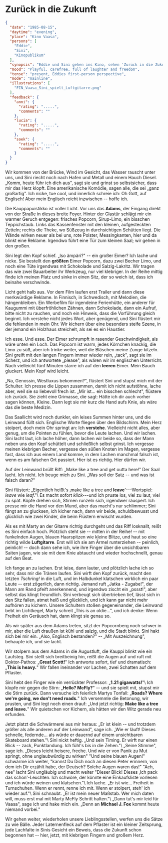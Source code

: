 # Zurück in die Zukunft

```json
{
  "date": "1985-08-15",
  "daytime": "evening",
  "place": "Kino Vaasa",
  "persons": [
    "Eddie",
    "Sini",
    "Kinopublikum"
  ],
  "synopsis": "Eddie und Sini gehen ins Kino, sehen 'Zurück in die Zukunft', lachen, albern herum und feiern ihre neu entdeckte Freiheit.",
  "mood": "Playful, carefree, full of laughter and freedom",
  "tense": "present, Eddies first-person perspective",
  "mode": "mainline",
  "illustrations": [
    "FIN_Vaasa_Sini_spielt_Luftgitarre.png"
  ],
  "feedback": {
    "anni": {
      "rating": ".....",
      "comments": ""
    },
    "lucia": {
      "rating": ".....",
      "comments": ""
    },
    "soek": {
      "rating": ".....",
      "comments": ""
    }
  }
}
```

Wir kommen von der Brücke, Wind im Gesicht, das Wasser rauscht unter uns, und
Sini riecht noch nach Hafen und Metall und einem Hauch Diesel. „Komm, heute führ
ich dich aus", sagt sie und grinst so selbstsicher, dass mir das Herz klopft.
Eine amerikanische Komödie, sagen alle, die sei „ganz großartig". Ich nicke, tue
cool, und innerlich schreie ich: Oh Gott, auf Englisch! Aber mein Englisch
reicht inzwischen -- hoffe ich.

Die Kauppapuistikko ist voller Licht. Vor uns das **Adams**, der Eingang direkt
von der Straße in dieses breite Foyer. Hinter der Glastür schlägt mir ein warmer
Geruch entgegen: frisches Popcorn, Sirup-Limo, ein bisschen Teppichstaub. Links
das Kassenfenster mit den kleinen, aufgesteckten Zetteln; rechts die Theke, wo
Süßzeug in durchsichtigen Schütten liegt. Die Wände wirken neuer als bei uns,
rote Polster, Messingkanten, hier und da blinkt eine Reklame. Irgendwo führt
eine Tür zum kleinen Saal; wir gehen in den großen.

Sini legt den Kopf schief. „Iso ämpäri?" -- ein großer Eimer? Ich lache und
nicke. Sie bestellt den **größten** Eimer Popcorn, dazu zwei Becher Limo, und
noch eine Tüte irgendwas mit Schokolade und Salzig-Lakritz. Wir tragen das wie
zwei Bauarbeiter ihr Werkzeug, nur viel klebriger. In der Reihe mittig finde ich
meinen Platz und sinke in einen Sitz, der so weich ist, dass ich beinahe
verschwinde.

Licht geht halb aus. Vor dem Film laufen erst Trailer und dann diese merkwürdige
Reklame. In Finnisch, in Schwedisch, mit Melodien, die hängenbleiben. Ein
Werbefilm für irgendeine Ferienhütte, ein anderer für Kaugummi mit
überfröhlichen Zähnen, dann Schokolade, dann ein Aufruf, bitte nicht zu rauchen,
und noch ein Hinweis, dass die Vorführung gleich beginnt. Ich verstehe nicht
jedes Wort, aber genügend, und Sini flüstert mir die fehlenden in mein Ohr. Wir
kichern über eine besonders steife Szene, in der jemand ein Holzhaus streichelt,
als sei es ein Haustier.

Ich esse. Und esse. Der Eimer schrumpft in rasender Geschwindigkeit, als wäre
unten ein Loch. Das Popcorn ist warm, jedes Körnchen knackig, die Limo zu süß,
aber ich trinke weiter, weil die Bläschen meine Zunge kitzeln. Sini greift mit
den langen Fingern immer wieder rein, „tack", sagt sie im Scherz, und ich
antwortete „please", als wären wir im englischen Unterricht. Nach vielleicht
fünf Minuten starre ich auf den **leeren** Eimer. Mein Bauch gluckert. Mein Kopf
wird leicht.

„Na, Genossin, Westluxus bekommen?", flüstert Sini und stupst mich mit der
Schulter. Ich presse die Lippen zusammen, damit ich nicht aufstöhne, lache aber,
weil sie so liebevoll frech ist. „Mir ist… ein bisschen schlecht", flüstere ich
zurück. Sie zieht eine Grimasse, die sagt: Hätte ich dir auch vorher sagen
können, Kleine. Dann legt sie mir kurz die Hand aufs Knie, als wäre das die
beste Medizin.

Das Saallicht wird noch dunkler, ein leises Summen hinter uns, und die Leinwand
füllt sich. Englische Worte fliegen über den Bildschirm. Mein Herz stolpert,
doch mein Ohr springt an: Ich **verstehe**. Vielleicht nicht alles, aber genug,
um die Pointen zu fühlen, bevor die Leute lachen. Und wir lachen. Sini lacht
laut, ich lache höher, dann lachen wir beide so, dass der Mann neben uns den
Kopf schüttelt und schließlich selbst grinst. Ich vergesse meinen klebrigen
Becher, vergesse den süßen Knoten im Magen, vergesse fast, dass ich aus einem
Land komme, in dem Lachen manchmal falsch ist, wenn es am falschen Ort passiert.
Hier ist es richtig. Hier dürfen wir.

Auf der Leinwand brüllt Biff: „Make like a tree and get outta here!" Der Saal
lacht. Ich nicht. Ich beuge mich zu Sini. „Was soll der Satz -- und was ist
falsch daran?"

Sini flüstert: „Eigentlich heißt's ‚make like a tree and **leave**'---Wortspiel:
*leave* wie *leaf*."\ Es macht sofort *klick*---und ich pruste los, viel zu
laut, viel zu spät. Köpfe drehen sich, Stirnen runzeln sich, irgendwer räuspert.
Ich presse mir die Hand vor den Mund, aber das macht's nur schlimmer; Sini fängt
an zu glucksen, ich kicher nach, dann wir beide, schuldbewusst und glücklich wie
zwei Kinder, die beim Flüstern erwischt wurden.

Als es mit Marty an der Gitarre richtig durchgeht und das Riff losknallt, reißt
es Sini einfach hoch. Plötzlich steht sie -- mitten in der Reihe! -- mit
funkelnden Augen, blauen Haarspitzen wie kleine Blitze, und haut so eine richtig
wilde **Luftgitarre**. Erst will ich sie am Ärmel runterziehen -- peinlich,
peinlich! -- doch dann sehe ich, wie ihre Finger über die unsichtbaren Saiten
jagen, wie sie mit dem Knie abtaucht und wieder hochschnellt, genau auf den
Beat.

Ich fange an zu lachen. Erst leise, dann lauter, und plötzlich lache ich so
sehr, dass mir die Tränen laufen. Sini wirft den Kopf zurück, macht den letzten
*Tschring!* in die Luft, und im Halbdunkel klatschen wirklich ein paar Leute --
erst zögerlich, dann richtig. Jemand ruft „Jatka - Zugabe!", der Mann am Rand
pfeift anerkennend, und irgendwo zischt ein „pssst!", aber selbst das klingt
freundlich. Sini verbeugt sich übertrieben tief, lässt sich in den Sitz fallen,
atmet heiß und glücklich, und ich kann gar nicht mehr aufhören zu kichern.
Unsere Schultern stoßen gegeneinander, die Leinwand bebt im Lichtkegel, Marty
schreit „This is an oldie…", und ich denke: Wenn Freiheit ein Geräusch hat, dann
klingt sie genau so.

Als wir später aus dem Adams treten, sitzt der Popcornberg noch schwer in mir,
aber die Luft draußen ist kühl und salzig, und die Stadt blinkt. Sini hakt sich
bei mir ein. „Also, Englisch bestanden?" -- „Mit Auszeichnung", behaupte ich,
und sie lacht.

Wir stolpern aus dem Adams in die Augustluft, die Kauppi blinkt wie ein
Laufsteg. Sini stellt sich breitbeinig hin, reißt die Augen auf und ruft mit
Doktor-Pathos: „**Great Scott!**" Ich antworte sofort, tief und dramatisch:
„**This is heavy.**" Wir fallen ineinander vor Lachen, zwei Schatten auf dem
Pflaster.

Sini hebt den Finger wie ein verrückter Professor: „**1.21 gigawatts!**"\ Ich
klopfe mir gegen die Stirn: „**Hello? McFly?**" -- und sie spielt mit, stupst
mir die Stirn zurück. Dann versuche ich feierlich Martys Tonfall: „**Roads?
Where we're going, we don't need roads.**" Ich versemmle die Betonung, wir
prusten, und Sini legt noch einen drauf: „Und jetzt richtig: **Make like a tree
and leave.**" Wir quietschen vor Kichern, als hätten wir den Witz gerade neu
erfunden.

Jetzt platzt die Schwärmerei aus mir heraus: „Er ist klein -- und trotzdem
größer als alle anderen auf der Leinwand", sage ich. „Wie er läuft! Dieses
schnelle, federnde… als würde er dauernd auf einem unsichtbaren Skateboard
stehen."\ Sini nickt heftig. „Und sein Timing. Er wirft nur einen Blick -- zack,
Punktlandung. Ich fühl's bis in die Zehen."\ „Seine Stimme", sage ich. „Dieses
leicht heisere, freche. Und wie er von Panik zu Mut springt, ohne unglaubwürdig
zu wirken" "Und seine blauen Augen!" schwärme ich weiter, "kannst Du Dich noch
an diesen Peter erinnern, von dem ich Dir erzählt habe, der Deutsch? Solche
Augen waren das!" "Ach, nee" lacht Sini ungläubig und macht weiter "Dieser
Blick! Dieses ‚Ich pack das schon'-Leuchten. Ich schwöre, der könnte eine
Einkaufsliste vorlesen und ich würde weinen und klatschen."\ Ich lache. „Er ist
wie… Freiheit in Turnschuhen. Wenn er rennt, renne ich mit. Wenn er stolpert,
steh' ich wieder auf."\ Sini schnaubt. „Er ist mein neuer Maßstab. Wer mich
daten will, muss erst mal mit Marty McFly Schritt halten."\ „Dann tut's mir leid
für Vaasa", sage ich und hake mich ein. „Denn an **Michael J. Fox** kommt heute
niemand vorbei."

Wir gehen weiter, wiederholen unsere Lieblingsstellen, werfen uns die Sätze zu
wie Bälle. Jeder Laternenfleck auf dem Pflaster ist ein kleiner Zeitsprung, jede
Lachfalte in Sinis Gesicht ein Beweis, dass die Zukunft schon begonnen hat --
hier, jetzt, mit klebrigen Fingern und großem Herz.
